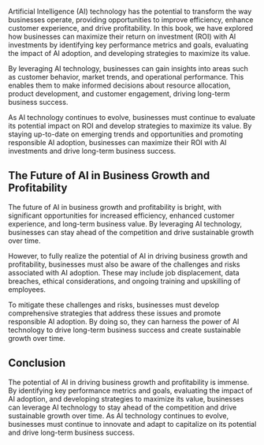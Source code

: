 
Artificial Intelligence (AI) technology has the potential to transform the way businesses operate, providing opportunities to improve efficiency, enhance customer experience, and drive profitability. In this book, we have explored how businesses can maximize their return on investment (ROI) with AI investments by identifying key performance metrics and goals, evaluating the impact of AI adoption, and developing strategies to maximize its value.

By leveraging AI technology, businesses can gain insights into areas such as customer behavior, market trends, and operational performance. This enables them to make informed decisions about resource allocation, product development, and customer engagement, driving long-term business success.

As AI technology continues to evolve, businesses must continue to evaluate its potential impact on ROI and develop strategies to maximize its value. By staying up-to-date on emerging trends and opportunities and promoting responsible AI adoption, businesses can maximize their ROI with AI investments and drive long-term business success.

The Future of AI in Business Growth and Profitability
-----------------------------------------------------

The future of AI in business growth and profitability is bright, with significant opportunities for increased efficiency, enhanced customer experience, and long-term business value. By leveraging AI technology, businesses can stay ahead of the competition and drive sustainable growth over time.

However, to fully realize the potential of AI in driving business growth and profitability, businesses must also be aware of the challenges and risks associated with AI adoption. These may include job displacement, data breaches, ethical considerations, and ongoing training and upskilling of employees.

To mitigate these challenges and risks, businesses must develop comprehensive strategies that address these issues and promote responsible AI adoption. By doing so, they can harness the power of AI technology to drive long-term business success and create sustainable growth over time.

Conclusion
----------

The potential of AI in driving business growth and profitability is immense. By identifying key performance metrics and goals, evaluating the impact of AI adoption, and developing strategies to maximize its value, businesses can leverage AI technology to stay ahead of the competition and drive sustainable growth over time. As AI technology continues to evolve, businesses must continue to innovate and adapt to capitalize on its potential and drive long-term business success.
